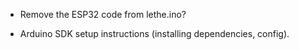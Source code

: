 
* Remove the ESP32 code from lethe.ino?

* Arduino SDK setup instructions (installing dependencies, config).


